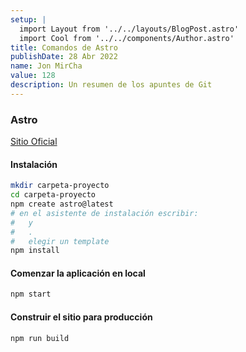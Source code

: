 ```yaml
---
setup: |
  import Layout from '../../layouts/BlogPost.astro'
  import Cool from '../../components/Author.astro'
title: Comandos de Astro
publishDate: 28 Abr 2022
name: Jon MirCha
value: 128
description: Un resumen de los apuntes de Git
---
```


<Cool name={frontmatter.name} href="https://twitter.com/jonmircha" client:load />

### Astro

[Sitio Oficial](https://astro.build/)

#### Instalación

```bash
mkdir carpeta-proyecto
cd carpeta-proyecto
npm create astro@latest
# en el asistente de instalación escribir:
#   y
#   .
#   elegir un template
npm install
```

#### Comenzar la aplicación en local

```bash
npm start
```

#### Construir el sitio para producción

```bash
npm run build
```
